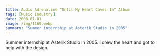 ```yaml
---
title: Audio Adrenaline “Until My Heart Caves In” Album
tags: [Music Industry]
date: 2008-01-01
image: /img/1169.webp
summary: "Summer internship at Asterik Studio in 2005"
---
```


Summer internship at Asterik Studio in 2005. I drew the heart and got to help with the design.